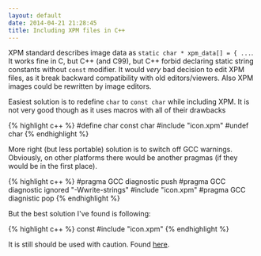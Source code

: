 ```yaml
---
layout: default
date: 2014-04-21 21:28:45
title: Including XPM files in C++
---
```


XPM standard describes image data as `static char * xpm_data[] = { ...`. It works fine in C, but C++ (and C99), but C++ forbid declaring static string constants without `const` modifier. It would _very_ bad decision to edit XPM files, as it break backward compatibility with old editors/viewers. Also XPM images could be rewritten by image editors.

Easiest solution is to redefine `char` to `const char` while including XPM. It is not very good though as it uses macros with all of their drawbacks

{% highlight c++ %}
#define char const char
#include "icon.xpm"
#undef char
{% endhighlight %}

More right (but less portable) solution is to switch off GCC warnings. Obviously, on other platforms there would be another pragmas (if they would be in the first place).

{% highlight c++ %}
#pragma GCC diagnostic push
#pragma GCC diagnostic ignored "-Wwrite-strings"
#include "icon.xpm"
#pragma GCC diagnistic pop
{% endhighlight %}

But the best solution I've found is following:

{% highlight c++ %}
const
#include "icon.xpm"
{% endhighlight %}

It is still should be used with caution. Found [here](http://www.linux.org.ru/forum/development/10400992?cid=10406949).
